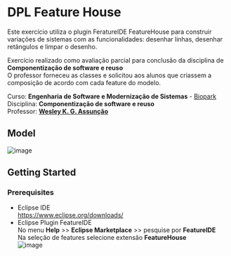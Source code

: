 # DPL Feature House
Este exercício utiliza o plugin FeratureIDE FeatureHouse para construir variações de sistemas com as funcionalidades: desenhar linhas, desenhar retângulos e limpar o desenho.  

Exercício realizado como avaliação parcial para conclusão da disciplina de **Componentização de software e reuso**  
O professor forneceu as classes e solicitou aos alunos que criassem a composição de acordo com cada feature do modelo.  

Curso: **Engenharia de Software e Modernização de Sistemas** - [Biopark](https://bioparkeducacao.com)  
Disciplina: **Componentização de software e reuso**   
Professor: **[Wesley K. G. Assunção](https://wesleyklewerton.github.io)**  
## Model  
![image](https://github.com/JaqueMalman/DPL_FH/assets/9538089/9d165fab-7f1b-43ab-88ef-4fb9aa89720e)


## Getting Started
### Prerequisites
- Eclipse IDE  
https://www.eclipse.org/downloads/
- Eclipse Plugin FeatureIDE  
No menu **Help** >> **Eclipse Marketplace** >> pesquise por **FeatureIDE**  
Na seleção de features selecione extensão **FeatureHouse**  
![image](https://github.com/JaqueMalman/DPL_FH/assets/9538089/0c398c0d-e79e-4329-8c20-ac64a8b7fe85)

